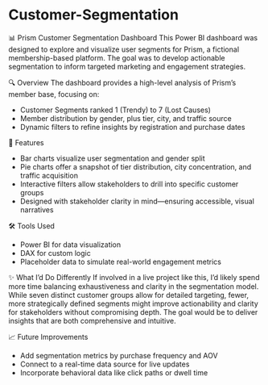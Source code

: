 # Customer-Segmentation

📊 Prism Customer Segmentation Dashboard
This Power BI dashboard was designed to explore and visualize user segments for Prism, a fictional membership-based platform. The goal was to develop actionable segmentation to inform targeted marketing and engagement strategies.

🔍 Overview
The dashboard provides a high-level analysis of Prism’s member base, focusing on:
- Customer Segments ranked 1 (Trendy) to 7 (Lost Causes)
- Member distribution by gender, plus tier, city, and traffic source
- Dynamic filters to refine insights by registration and purchase dates

📌 Features
- Bar charts visualize user segmentation and gender split
- Pie charts offer a snapshot of tier distribution, city concentration, and traffic acquisition
- Interactive filters allow stakeholders to drill into specific customer groups
- Designed with stakeholder clarity in mind—ensuring accessible, visual narratives

🛠 Tools Used
- Power BI for data visualization
- DAX for custom logic
- Placeholder data to simulate real-world engagement metrics

✨ What I’d Do Differently
If involved in a live project like this, I’d likely spend more time balancing exhaustiveness and clarity in the segmentation model. While seven distinct customer groups allow for detailed targeting, fewer, more strategically defined segments might improve actionability and clarity for stakeholders without compromising depth. The goal would be to deliver insights that are both comprehensive and intuitive.

📈 Future Improvements
- Add segmentation metrics by purchase frequency and AOV
- Connect to a real-time data source for live updates
- Incorporate behavioral data like click paths or dwell time
